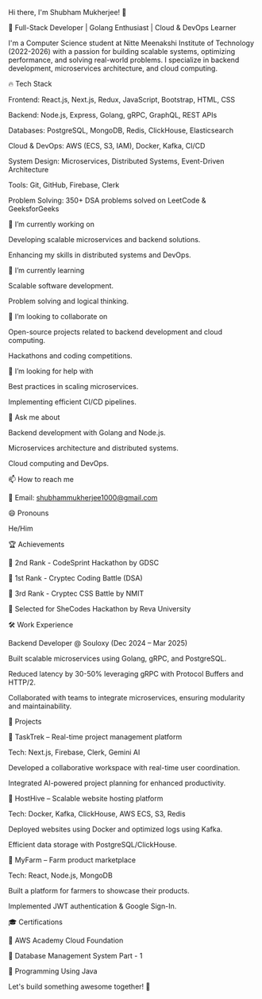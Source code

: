 Hi there, I'm Shubham Mukherjee! 👋

🚀 Full-Stack Developer | Golang Enthusiast | Cloud & DevOps Learner

I'm a Computer Science student at Nitte Meenakshi Institute of Technology (2022-2026) with a passion for building scalable systems, optimizing performance, and solving real-world problems. I specialize in backend development, microservices architecture, and cloud computing.

🔥 Tech Stack

Frontend: React.js, Next.js, Redux, JavaScript, Bootstrap, HTML, CSS

Backend: Node.js, Express, Golang, gRPC, GraphQL, REST APIs

Databases: PostgreSQL, MongoDB, Redis, ClickHouse, Elasticsearch

Cloud & DevOps: AWS (ECS, S3, IAM), Docker, Kafka, CI/CD

System Design: Microservices, Distributed Systems, Event-Driven Architecture

Tools: Git, GitHub, Firebase, Clerk

Problem Solving: 350+ DSA problems solved on LeetCode & GeeksforGeeks

🔭 I’m currently working on

Developing scalable microservices and backend solutions.

Enhancing my skills in distributed systems and DevOps.

🌱 I’m currently learning

Scalable software development.

Problem solving and logical thinking.

👯 I’m looking to collaborate on

Open-source projects related to backend development and cloud computing.

Hackathons and coding competitions.

🤔 I’m looking for help with

Best practices in scaling microservices.

Implementing efficient CI/CD pipelines.

💬 Ask me about

Backend development with Golang and Node.js.

Microservices architecture and distributed systems.

Cloud computing and DevOps.

📫 How to reach me


📧 Email: shubhammukherjee1000@gmail.com

😄 Pronouns

He/Him


🏆 Achievements

🏅 2nd Rank - CodeSprint Hackathon by GDSC

🏅 1st Rank - Cryptec Coding Battle (DSA)

🏅 3rd Rank - Cryptec CSS Battle by NMIT

🎉 Selected for SheCodes Hackathon by Reva University

🛠️ Work Experience

Backend Developer @ Souloxy (Dec 2024 – Mar 2025)

Built scalable microservices using Golang, gRPC, and PostgreSQL.

Reduced latency by 30-50% leveraging gRPC with Protocol Buffers and HTTP/2.

Collaborated with teams to integrate microservices, ensuring modularity and maintainability.

🚀 Projects

🔹 TaskTrek – Real-time project management platform

Tech: Next.js, Firebase, Clerk, Gemini AI

Developed a collaborative workspace with real-time user coordination.

Integrated AI-powered project planning for enhanced productivity.

🔹 HostHive – Scalable website hosting platform

Tech: Docker, Kafka, ClickHouse, AWS ECS, S3, Redis

Deployed websites using Docker and optimized logs using Kafka.

Efficient data storage with PostgreSQL/ClickHouse.

🔹 MyFarm – Farm product marketplace

Tech: React, Node.js, MongoDB

Built a platform for farmers to showcase their products.

Implemented JWT authentication & Google Sign-In.

🎓 Certifications

🏅 AWS Academy Cloud Foundation

🏅 Database Management System Part - 1

🏅 Programming Using Java

Let's build something awesome together! 🚀
